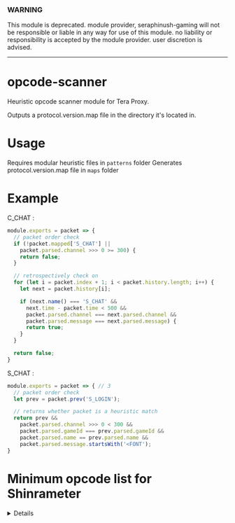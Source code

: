 ### WARNING
This module is deprecated. module provider, seraphinush-gaming will not be responsible or liable in any way for use of this module. no liability or responsibility is accepted by the module provider. user discretion is advised.

---

# opcode-scanner
Heuristic opcode scanner module for Tera Proxy.

Outputs a protocol.version.map file in the directory it's located in.

# Usage
Requires modular heuristic files in `patterns` folder
Generates protocol.version.map file in `maps` folder

# Example
C_CHAT :
```js
module.exports = packet => {
  // packet order check
  if (!packet.mapped['S_CHAT'] ||
    packet.parsed.channel >>> 0 >= 300) {
    return false;
  }

  // retrospectively check on 
  for (let i = packet.index + 1; i < packet.history.length; i++) {
    let next = packet.history[i];

    if (next.name() === 'S_CHAT' &&
      next.time - packet.time < 500 &&
      packet.parsed.channel === next.parsed.channel &&
      packet.parsed.message === next.parsed.message) {
      return true;
    }
  }

  return false;
}
```
S_CHAT :
```js
module.exports = packet => { // 3
  // packet order check
  let prev = packet.prev('S_LOGIN');

  // returns whether packet is a heuristic match
  return prev &&
    packet.parsed.channel >>> 0 < 300 &&
    packet.parsed.gameId === prev.parsed.gameId &&
    packet.parsed.name == prev.parsed.name &&
    packet.parsed.message.startsWith('<FONT');
}
```

# Minimum opcode list for Shinrameter
<details>

  C_CHECK_VERSION
  C_PLAYER_LOCATION
  S_ABNORMALITY_BEGIN
  S_ABNORMALITY_END
  S_ABNORMALITY_REFRESH
  S_ACTION_END
  S_ACTION_STAGE
  S_AVAILABLE_EVENT_MATCHING_LIST
  S_BAN_PARTY
  S_BAN_PARTY_MEMBER
  S_BATTLE_FIELD_ENTRANCE_INFO
  S_BOSS_GAGE_INFO
  S_CHANGE_DESTPOS_PROJECTILE
  S_CHAT
  S_CHECK_TO_READY_PARTY
  S_CREATURE_CHANGE_HP
  S_CREATURE_LIFE
  S_CREATURE_ROTATE
  S_CREST_INFO
  S_CREST_MESSAGE
  S_DESPAWN_NPC
  S_DESPAWN_USER
  S_EACH_SKILL_RESULT
  S_FIN_INTER_PARTY_MATCH
  S_GET_USER_GUILD_LOGO
  S_GET_USER_LIST
  S_INSTANT_DASH
  S_INSTANT_MOVE
  S_LEAVE_PARTY
  S_LEAVE_PARTY_MEMBER
  S_LOAD_TOPO
  S_LOGIN
  S_MOUNT_VEHICLE_EX
  S_NPC_LOCATION
  S_NPC_OCCUPIER_INFO
  S_NPC_STATUS
  S_OTHER_USER_APPLY_PARTY
  S_PARTY_MEMBER_CHANGE_HP
  S_PARTY_MEMBER_LIST
  S_PARTY_MEMBER_STAT_UPDATE
  S_PLAYER_CHANGE_MP
  S_PLAYER_STAT_UPDATE
  S_PRIVATE_CHAT
  S_REQUEST_CONTRACT
  S_RETURN_TO_LOBBY
  S_SPAWN_ME
  S_SPAWN_NPC
  S_SPAWN_PROJECTILE
  S_SPAWN_USER
  S_START_COOLTIME_SKILL
  S_START_USER_PROJECTILE
  S_SYSTEM_MESSAGE
  S_TRADE_BROKER_DEAL_SUGGESTED
  S_UPDATE_NPCGUILD
  S_USER_LOCATION
  S_USER_STATUS
  S_WEAK_POINT
  S_WHISPER
  
</details>